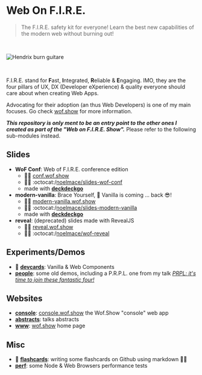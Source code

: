 # Web On F.I.R.E.

> The F.I.R.E. safety kit for everyone! Learn the best new capabilities of the modern web without burning out!

<br>

![Hendrix burn guitare](https://media.giphy.com/media/SpZEbPjQTTKZa/giphy.gif)

<br>

F.I.R.E. stand for **F**ast, **I**ntegrated, **R**eliable & **E**ngaging.
IMO, they are the four pillars of UX, DX (Developer eXperience) & quality everyone should care about when creating Web Apps.

Advocating for their adoption (an thus Web Developers) is one of my main focuses.
Go check [wof.show](https://wof.show) for more information.

**_This repository is only ment to be an entry point to the other ones I created as part of the "Web on F.I.R.E. Show"._**
Please refer to the following sub-modules instead.

## Slides

- **WoF Conf**: Web of F.I.R.E. conference edition
  - :man_teacher: [conf.wof.show](conf.wof.show)
  - :man_technologist: :octocat:/[noelmace/slides-wof-conf](https://github.com/noelmace/slides-wof-conf)
  - made with [**deckdeckgo**](http://deckdeckgo.com/)
- **modern-vanilla**: Brace Yourself, :icecream: Vanilla is coming ... back :sunglasses:!
  - :man_teacher: [modern-vanilla.wof.show](https://modern-vanilla.wof.show)
  - :man_technologist: :octocat:/[noelmace/slides-modern-vanilla](https://github.com/noelmace/slides-modern-vanilla)
  - made with [**deckdeckgo**](http://deckdeckgo.com/)
- **reveal**: (deprecated) slides made with RevealJS
  - :man_teacher: [reveal.wof.show](https://reveal.wof.show)
  - :man_technologist: :octocat:/[noelmace/wof-reveal](https://github.com/noelmace/wof-reveal)

## Experiments/Demos

- :construction: [**devcards**](https://github.com/noelmace/devcards): Vanilla & Web Components
- [**people**](https://github.com/noelmace/prpl-demo): some old demos, including a P.R.P.L. one from my talk [_PRPL: it's time to join these fantastic four!_](https://reveal.wof.show/BoW-PRPL-2019.html#/)

## Websites

- [**console**](https://github.com/noelmace/wofshow-console): [console.wof.show](https://console.wof.show) the Wof.Show "console" web app
- [**abstracts**](https://github.com/noelmace/abstracts): talks abstracts
- [**www**](https://github.com/noelmace/wwwof): [wof.show](https://wof.show) home page

## Misc

- :construction: [**flashcards**](./flashcards): writing some flashcards on Github using markdown :man_shrugging:
- [**perf**](./perf): some Node & Web Browsers performance tests

